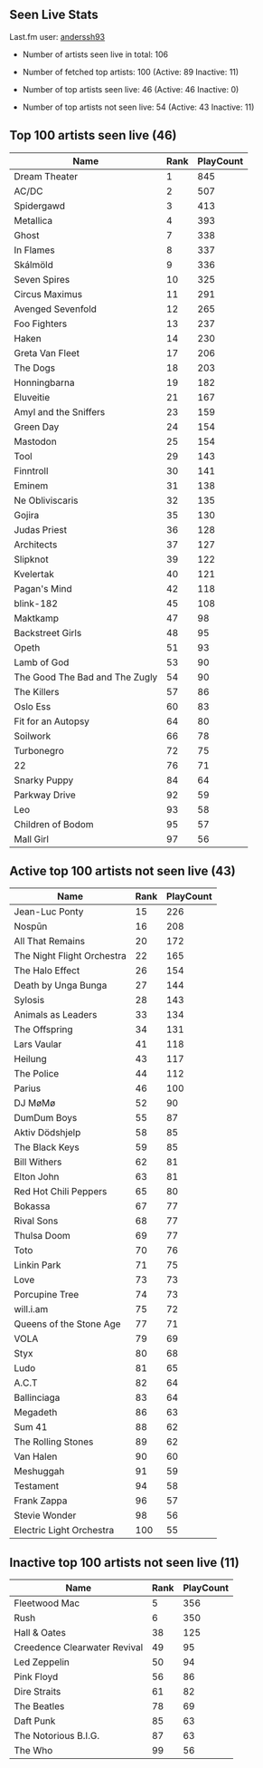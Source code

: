 ## Seen Live Stats

Last.fm user: [anderssh93](https://www.last.fm/user/anderssh93)

- Number of artists seen live in total: 106

- Number of fetched top artists: 100 (Active: 89 Inactive: 11)

- Number of top artists seen live: 46 (Active: 46 Inactive: 0)

- Number of top artists not seen live: 54 (Active: 43 Inactive: 11)

## Top 100 artists seen live (46)

Name                           | Rank | PlayCount
------------------------------ | ---- | ---------
Dream Theater                  | 1    | 845      
AC/DC                          | 2    | 507      
Spidergawd                     | 3    | 413      
Metallica                      | 4    | 393      
Ghost                          | 7    | 338      
In Flames                      | 8    | 337      
Skálmöld                       | 9    | 336      
Seven Spires                   | 10   | 325      
Circus Maximus                 | 11   | 291      
Avenged Sevenfold              | 12   | 265      
Foo Fighters                   | 13   | 237      
Haken                          | 14   | 230      
Greta Van Fleet                | 17   | 206      
The Dogs                       | 18   | 203      
Honningbarna                   | 19   | 182      
Eluveitie                      | 21   | 167      
Amyl and the Sniffers          | 23   | 159      
Green Day                      | 24   | 154      
Mastodon                       | 25   | 154      
Tool                           | 29   | 143      
Finntroll                      | 30   | 141      
Eminem                         | 31   | 138      
Ne Obliviscaris                | 32   | 135      
Gojira                         | 35   | 130      
Judas Priest                   | 36   | 128      
Architects                     | 37   | 127      
Slipknot                       | 39   | 122      
Kvelertak                      | 40   | 121      
Pagan's Mind                   | 42   | 118      
blink-182                      | 45   | 108      
Maktkamp                       | 47   | 98       
Backstreet Girls               | 48   | 95       
Opeth                          | 51   | 93       
Lamb of God                    | 53   | 90       
The Good The Bad and The Zugly | 54   | 90       
The Killers                    | 57   | 86       
Oslo Ess                       | 60   | 83       
Fit for an Autopsy             | 64   | 80       
Soilwork                       | 66   | 78       
Turbonegro                     | 72   | 75       
22                             | 76   | 71       
Snarky Puppy                   | 84   | 64       
Parkway Drive                  | 92   | 59       
Leo                            | 93   | 58       
Children of Bodom              | 95   | 57       
Mall Girl                      | 97   | 56       

## Active top 100 artists not seen live (43)

Name                       | Rank | PlayCount
-------------------------- | ---- | ---------
Jean-Luc Ponty             | 15   | 226      
Nospūn                     | 16   | 208      
All That Remains           | 20   | 172      
The Night Flight Orchestra | 22   | 165      
The Halo Effect            | 26   | 154      
Death by Unga Bunga        | 27   | 144      
Sylosis                    | 28   | 143      
Animals as Leaders         | 33   | 134      
The Offspring              | 34   | 131      
Lars Vaular                | 41   | 118      
Heilung                    | 43   | 117      
The Police                 | 44   | 112      
Parius                     | 46   | 100      
DJ MøMø                    | 52   | 90       
DumDum Boys                | 55   | 87       
Aktiv Dödshjelp            | 58   | 85       
The Black Keys             | 59   | 85       
Bill Withers               | 62   | 81       
Elton John                 | 63   | 81       
Red Hot Chili Peppers      | 65   | 80       
Bokassa                    | 67   | 77       
Rival Sons                 | 68   | 77       
Thulsa Doom                | 69   | 77       
Toto                       | 70   | 76       
Linkin Park                | 71   | 75       
Love                       | 73   | 73       
Porcupine Tree             | 74   | 73       
will.i.am                  | 75   | 72       
Queens of the Stone Age    | 77   | 71       
VOLA                       | 79   | 69       
Styx                       | 80   | 68       
Ludo                       | 81   | 65       
A.C.T                      | 82   | 64       
Ballinciaga                | 83   | 64       
Megadeth                   | 86   | 63       
Sum 41                     | 88   | 62       
The Rolling Stones         | 89   | 62       
Van Halen                  | 90   | 60       
Meshuggah                  | 91   | 59       
Testament                  | 94   | 58       
Frank Zappa                | 96   | 57       
Stevie Wonder              | 98   | 56       
Electric Light Orchestra   | 100  | 55       

## Inactive top 100 artists not seen live (11)

Name                         | Rank | PlayCount
---------------------------- | ---- | ---------
Fleetwood Mac                | 5    | 356      
Rush                         | 6    | 350      
Hall & Oates                 | 38   | 125      
Creedence Clearwater Revival | 49   | 95       
Led Zeppelin                 | 50   | 94       
Pink Floyd                   | 56   | 86       
Dire Straits                 | 61   | 82       
The Beatles                  | 78   | 69       
Daft Punk                    | 85   | 63       
The Notorious B.I.G.         | 87   | 63       
The Who                      | 99   | 56       
